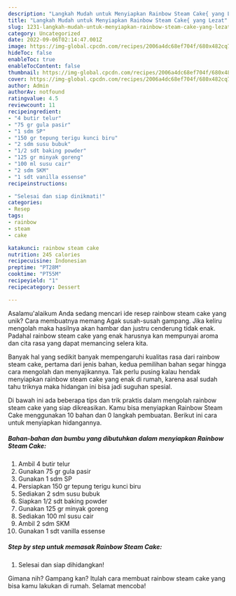 ```yaml
---
description: "Langkah Mudah untuk Menyiapkan Rainbow Steam Cake{ yang Lezat"
title: "Langkah Mudah untuk Menyiapkan Rainbow Steam Cake{ yang Lezat"
slug: 1231-langkah-mudah-untuk-menyiapkan-rainbow-steam-cake-yang-lezat
category: Uncategorized
date: 2022-09-06T02:14:47.001Z
image: https://img-global.cpcdn.com/recipes/2006a4dc68ef704f/680x482cq70/rainbow-steam-cake-foto-resep-utama.jpg
hideToc: false
enableToc: true
enableTocContent: false
thumbnail: https://img-global.cpcdn.com/recipes/2006a4dc68ef704f/680x482cq70/rainbow-steam-cake-foto-resep-utama.jpg
cover: https://img-global.cpcdn.com/recipes/2006a4dc68ef704f/680x482cq70/rainbow-steam-cake-foto-resep-utama.jpg
author: Admin
authorAv: notfound
ratingvalue: 4.5
reviewcount: 11
recipeingredient:
- "4 butir telur"
- "75 gr gula pasir"
- "1 sdm SP"
- "150 gr tepung terigu kunci biru"
- "2 sdm susu bubuk"
- "1/2 sdt baking powder"
- "125 gr minyak goreng"
- "100 ml susu cair"
- "2 sdm SKM"
- "1 sdt vanilla essense"
recipeinstructions:

- "Selesai dan siap dinikmati!"
categories:
- Resep
tags:
- rainbow
- steam
- cake

katakunci: rainbow steam cake 
nutrition: 245 calories
recipecuisine: Indonesian
preptime: "PT28M"
cooktime: "PT55M"
recipeyield: "1"
recipecategory: Dessert

---
```



Asalamu'alaikum Anda sedang mencari ide resep rainbow steam cake yang unik? Cara membuatnya memang Agak susah-susah gampang. Jika keliru mengolah maka hasilnya akan hambar dan justru cenderung tidak enak. Padahal rainbow steam cake yang enak harusnya kan mempunyai aroma dan cita rasa yang dapat memancing selera kita.




Banyak hal yang sedikit banyak mempengaruhi kualitas rasa dari rainbow steam cake, pertama dari jenis bahan, kedua pemilihan bahan segar hingga cara mengolah dan menyajikannya. Tak perlu pusing kalau hendak menyiapkan rainbow steam cake yang enak di rumah, karena asal sudah tahu triknya maka hidangan ini bisa jadi suguhan spesial.


Di bawah ini ada beberapa tips dan trik praktis dalam mengolah rainbow steam cake yang siap dikreasikan. Kamu bisa menyiapkan Rainbow Steam Cake menggunakan 10 bahan dan 0 langkah pembuatan. Berikut ini cara untuk menyiapkan hidangannya.

<!--inarticleads1-->

##### Bahan-bahan dan bumbu yang dibutuhkan dalam menyiapkan Rainbow Steam Cake:

1. Ambil 4 butir telur
1. Gunakan 75 gr gula pasir
1. Gunakan 1 sdm SP
1. Persiapkan 150 gr tepung terigu kunci biru
1. Sediakan 2 sdm susu bubuk
1. Siapkan 1/2 sdt baking powder
1. Gunakan 125 gr minyak goreng
1. Sediakan 100 ml susu cair
1. Ambil 2 sdm SKM
1. Gunakan 1 sdt vanilla essense




<!--inarticleads2-->

##### Step by step untuk memasak Rainbow Steam Cake:


1. Selesai dan siap dihidangkan!



Gimana nih? Gampang kan? Itulah cara membuat rainbow steam cake yang bisa kamu lakukan di rumah. Selamat mencoba!
